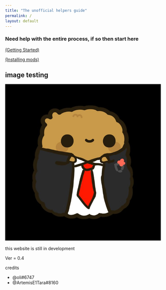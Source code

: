 ```yaml
---
title: "The unofficial helpers guide"
permalink: /
layout: default
---
```


### Need help with the entire process, if so then start here

[(Getting Started)](getting_sidequest.md)


[(Installing mods)](installing_mods.md)

## image testing
![the nuggo man](/assets/nuggo.png "smexy nugget")




this website is still in development

Ver = 0.4


credits
 - @oli#6747
 - @ArtemisE1Tara#8160
